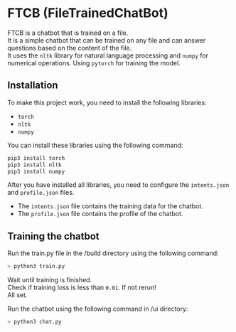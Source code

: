 # FTCB (FileTrainedChatBot)
FTCB is a chatbot that is trained on a file. <br>
It is a simple chatbot that can be trained on any file and can answer questions based on the content of the file. <br>It uses the `nltk` library for natural language processing and `numpy` for numerical operations. Using `pytorch` for training the model. <br>

## Installation

To make this project work, you need to install the following libraries:
- `torch`
- `nltk`
- `numpy`

You can install these libraries using the following command:
```bash
pip3 install torch
pip3 install nltk
pip3 install numpy
```

After you have installed all libraries, you need to configure the `intents.json` and `profile.json` files.
- The `intents.json` file contains the training data for the chatbot. 
- The `profile.json` file contains the profile of the chatbot. 

## Training the chatbot
Run the train.py file in the /build directory using the following command:
```bash
> python3 train.py
```
Wait until training is finished. <br>
Check if training loss is less than ``0.01``. If not rerun! <br>
All set. 


Run the chatbot using the following command in /ui directory:
```bash
> python3 chat.py
```
